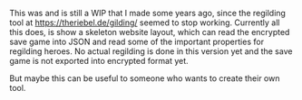 This was and is still a WIP that I made some years ago, since the regilding tool at https://theriebel.de/gilding/ seemed to stop working.
Currently all this does, is show a skeleton website layout, which can read the encrypted save game into JSON and read some of the important properties for regilding heroes.
No actual regilding is done in this version yet and the save game is not exported into encrypted format yet.

But maybe this can be useful to someone who wants to create their own tool.
